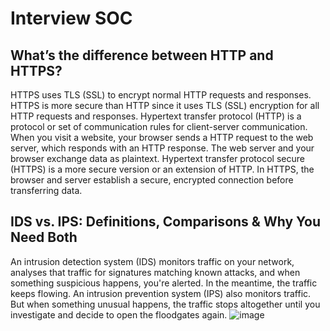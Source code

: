 # Interview SOC
## What’s the difference between HTTP and HTTPS?
HTTPS uses TLS (SSL) to encrypt normal HTTP requests and responses. HTTPS is more secure than HTTP since it uses TLS (SSL) encryption for all HTTP requests and responses. Hypertext transfer protocol (HTTP) is a protocol or set of communication rules for client-server communication. When you visit a website, your browser sends a HTTP request to the web server, which responds with an HTTP response. The web server and your browser exchange data as plaintext. Hypertext transfer protocol secure (HTTPS) is a more secure version or an extension of HTTP. In HTTPS, the browser and server establish a secure, encrypted connection before transferring data.

## IDS vs. IPS: Definitions, Comparisons & Why You Need Both
An intrusion detection system (IDS) monitors traffic on your network, analyses that traffic for signatures matching known attacks, and when something suspicious happens, you're alerted. In the meantime, the traffic keeps flowing. 
An intrusion prevention system (IPS) also monitors traffic. But when something unusual happens, the traffic stops altogether until you investigate and decide to open the floodgates again.
![image](https://github.com/user-attachments/assets/2e9cd0cc-5293-4855-a95f-0b5cff227301)
